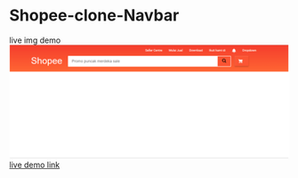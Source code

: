 # Shopee-clone-Navbar

live img demo
<img src="demo.png"></img>
<a target="_blank" href="https://sayyidalijufri.github.io/Shopee-clone-Navbar/">live demo link</a>

